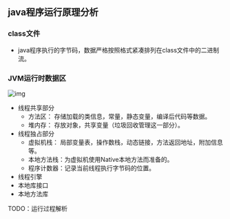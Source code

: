 ## java程序运行原理分析
### class文件
- java程序执行的字节码，数据严格按照格式紧凑排列在class文件中的二进制流。

### JVM运行时数据区
![img](https://www.javazhiyin.com/wp-content/uploads/2019/01/java4-1547970139.jpg)
- 线程共享部分
  - 方法区： 存储加载的类信息，常量，静态变量，编译后代码等数据。
  - 堆内存： 存放对象，共享变量（垃圾回收管理这一部分）。
- 线程独占部分
  - 虚拟机栈： 局部变量表，操作数栈，动态链接，方法返回地址，附加信息等。
  - 本地方法栈：为虚拟机使用Native本地方法而准备的。
  - 程序计数器：记录当前线程执行字节码的位置。
- 线程引擎
- 本地库接口
- 本地方法库  

TODO：运行过程解析

